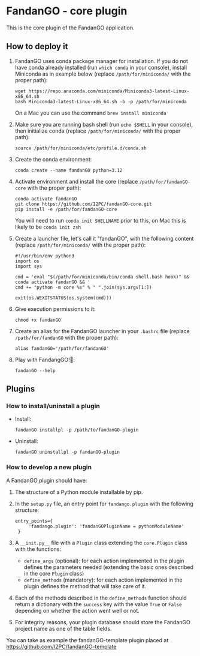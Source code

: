 # FandanGO - core plugin

This is the core plugin of the FandanGO application.

## How to deploy it

1. FandanGO uses conda package manager for installation. If you do not have conda already installed (run `which conda` in your console), install Miniconda as in example below (replace `/path/for/miniconda/` with the proper path):
   ```
   wget https://repo.anaconda.com/miniconda/Miniconda3-latest-Linux-x86_64.sh
   bash Miniconda3-latest-Linux-x86_64.sh -b -p /path/for/miniconda
   ```
   
   On a Mac you can use the command `brew install miniconda`


2. Make sure you are running bash shell (run `echo $SHELL` in your console), then initialize conda (replace `/path/for/miniconda/` with the proper path):
   ```
   source /path/for/miniconda/etc/profile.d/conda.sh
   ```

3. Create the conda environment:
   ```
   conda create --name fandanGO python=3.12
   ```

4. Activate environment and install the core (replace `/path/for/fandanGO-core` with the proper path):
   ```
   conda activate fandanGO
   git clone https://github.com/I2PC/fandanGO-core.git
   pip install -e /path/for/fandanGO-core
   ```
   
   You will need to run `conda init SHELLNAME` prior to this, on Mac this is likely to be `conda init zsh`
   

5. Create a launcher file, let's call it "fandanGO", with the following content (replace `/path/for/miniconda/` with the proper path):
   ```
   #!/usr/bin/env python3
   import os
   import sys
   
   cmd = 'eval "$(/path/for/miniconda/bin/conda shell.bash hook)" && conda activate fandanGO && '
   cmd += "python -m core %s" % " ".join(sys.argv[1:])
   
   exit(os.WEXITSTATUS(os.system(cmd)))
   ```

5. Give execution permissions to it:
   ```
   chmod +x fandanGO
   ```

6. Create an alias for the FandanGO launcher in your `.bashrc` file (replace `/path/for/fandanGO` with the proper path):
   ```
   alias fandanGO='/path/for/fandanGO'
   ```

7. Play with FandangGO!💃:
   ```
   fandanGO --help
   ```

## Plugins

### How to install/uninstall a plugin

- Install:
   ```
   fandanGO installpl -p /path/to/fandanGO-plugin
   ```

- Uninstall:
   ```
   fandanGO uninstallpl -p fandanGO-plugin
   ```

### How to develop a new plugin

A FandanGO plugin should have:

1. The structure of a Python module installable by pip.
2. In the `setup.py` file, an entry point for `fandango.plugin` with the following structure:
   ```
   entry_points={
        'fandango.plugin': 'fandanGOPluginName = pythonModuleName'
    }
   ```
3. A `__init.py__` file with a `Plugin` class extending the `core.Plugin` class with the functions:
   - `define_args` (optional): for each action implemented in the plugin defines the parameters needed (extending the basic ones described in the core `Plugin` class)
   - `define_methods` (mandatory): for each action implemented in the plugin defines the method that will take care of it.

4. Each of the methods described in the `define_methods` function should return a dictionary with the `success` key with the value `True` or `False` depending on whether the action went well or not.
5. For integrity reasons, your plugin database should store the FandanGO project name as one of the table fields.

You can take as example the fandanGO-template plugin placed at https://github.com/I2PC/fandanGO-template

